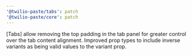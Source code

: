 ```yaml
---
'@twilio-paste/tabs': patch
'@twilio-paste/core': patch
---
```


[Tabs] allow removing the top padding in the tab panel for greater control over the tab content alignment. Improved prop types to include inverse variants as being valid values to the variant prop.
